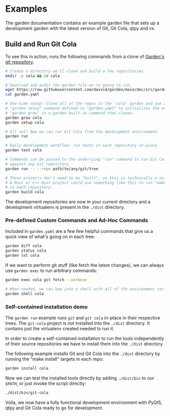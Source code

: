 # Examples

The garden documentation contains an example garden file that sets up a
development garden with the latest version of Git, Git Cola, qtpy and vx.

## Build and Run Git Cola

To see this in action, runs the following commands from a clone of
[Garden's git repository](https://github.com/davvid/garden.git).

```bash
# Create a directory we'll clone and build a few repositories.
mkdir -p cola && cd cola

# Download and audit the garden file we're going to run.
wget https://raw.githubusercontent.com/davvid/garden/main/doc/src/garden.yaml
cat garden.yaml

# One-time setup: Clone all of the repos in the "cola" garden and use a custom
# "garden setup" command defined in "garden.yaml" to initializes the environment.
# "garden grow" is a garden built-in command that clones.
garden grow cola
garden setup cola

# All set! Now we can run Git Cola from the development environment.
garden run

# Daily development workflow: run tests in each repository in-place.
garden test cola

# Commands can be passed to the underlying "run" command to run Git Cola
# against any Git repository.
garden run -- --repo path/to/any/git/tree

# These projects don't need to be "built", so this is technically a no-op.
# A Rust or C++ Rust project could use something like this to run "make"
# in each repository.
garden build cola
```

The development repositories are now in your current directory and a
development virtualenv is present in the `./dist` directory.

### Pre-defined Custom Commands and Ad-Hoc Commands

Included in `garden.yaml` are a few few helpful commands that give us a quick
view of what's going on in each tree:

```bash
garden diff cola
garden status cola
garden lol cola
```

If we want to perform git stuff (like fetch the latest changes), we can
always use `garden exec` to run arbitrary commands:

```bash
garden exec cola git fetch --verbose

# When needed, we can hop into a shell with all of the environment variables set
garden shell cola
```

### Self-contained installation demo

The `garden run` example runs `git` and `git cola` in-place in their
respective trees. The `git-cola` project is not installed into the `./dist` directory.
It contains just the virtualenv created needed to run it.

In order to create a self-contained installation to run the tools
independently of their source repositories we have to install them into the
`./dist` directory.

The following example installs Git and Git Cola into the `./dist` directory
by running the "make install" targets in each repo:

```bash
garden install cola
```

Now we can test the installed tools directly by adding `./dist/bin` to our
`$PATH`, or just invoke the script directly:

```bash
./dist/bin/git-cola
```

Voila, we now have a fully functional development environment with PyQt5, qtpy
and Git Cola ready to go for development.
